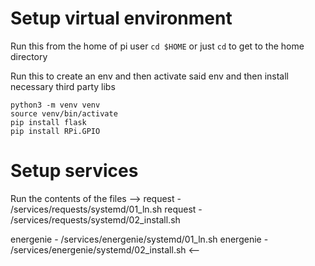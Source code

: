 # Setup virtual environment
Run this from the home of pi user
`cd $HOME` or just `cd` to get to the home directory

Run this to create an env and then activate said env and then install necessary third party libs
```
python3 -m venv venv
source venv/bin/activate
pip install flask
pip install RPi.GPIO
```

# Setup services
Run the contents of the files
-->
request - /services/requests/systemd/01_ln.sh
request - /services/requests/systemd/02_install.sh

energenie - /services/energenie/systemd/01_ln.sh
energenie - /services/energenie/systemd/02_install.sh
<--